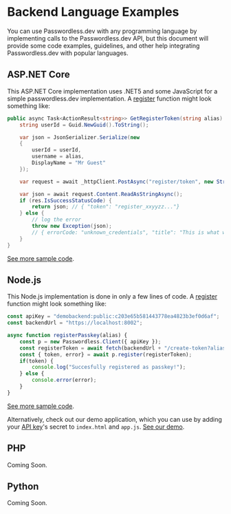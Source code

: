 # Backend Language Examples

You can use Passwordless.dev with any programming language by implementing calls to the Passwordless.dev API, but this document will provide some code examples, guidelines, and other help integrating Passwordless.dev with popular languages.

## ASP.NET Core <Badge text="example" type="warning"/>

This ASP.NET Core implementation uses .NET5 and some JavaScript for a simple passwordless.dev implementation. A [register](api/#register-token) function might look something like:

```csharp
public async Task<ActionResult<string>> GetRegisterToken(string alias) {
    string userId = Guid.NewGuid().ToString();

    var json = JsonSerializer.Serialize(new
    {
        userId = userId,
        username = alias,
        DisplayName = "Mr Guest"
    });

    var request = await _httpClient.PostAsync("register/token", new StringContent(json, Encoding.UTF8, "application/json"));

    var json = await request.Content.ReadAsStringAsync();
    if (res.IsSuccessStatusCode) {   
        return json; // { "token": "register_xxyyzz..."}    
    } else {
        // log the error
        throw new Exception(json);
        // { errorCode: "unknown_credentials", "title": "This is what wrong", "details": "..."}
    }
}
```


[See more sample code](https://github.com/passwordless/passwordless-dotnet-example).

## Node.js <Badge text="example" type="warning"/> <Badge text="demo" type="tip"/>

This Node.js implementation is done in only a few lines of code. A [register](api/#register-token) function might look something like:

```js
const apiKey = "demobackend:public:c203e65b581443778ea4823b3ef0d6af";
const backendUrl = "https://localhost:8002";

async function registerPasskey(alias) {
    const p = new Passwordless.Client({ apiKey });
    const registerToken = await fetch(backendUrl + "/create-token?alias=" + alias).then((r) => r.json());
    const { token, error} = await p.register(registerToken);
    if(token) {
        console.log("Succesfully registered as passkey!");
    } else {
        console.error(error);
    }
}
```

[See more sample code](https://github.com/passwordless/passwordless-nodejs-example).

Alternatively, check out our demo application, which you can use by adding your [API key](concepts)'s secret to `index.html` and `app.js`. [See our demo](https://demo-backend.passwordless.dev/).

## PHP

Coming Soon.

## Python

Coming Soon.

